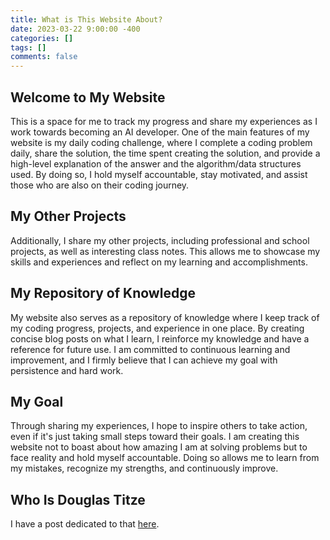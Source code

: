 ```yaml
---
title: What is This Website About?
date: 2023-03-22 9:00:00 -400
categories: []
tags: []
comments: false
---
```


## Welcome to My Website

This is a space for me to track my progress and share my experiences as I work towards becoming an AI developer. 
One of the main features of my website is my daily coding challenge, where I complete a coding problem daily, share the solution, the time spent creating the solution, and provide a high-level explanation of the answer and the algorithm/data structures used.
By doing so, I hold myself accountable, stay motivated, and assist those who are also on their coding journey.  

## My Other Projects

Additionally, I share my other projects, including professional and school projects, as well as interesting class notes. 
This allows me to showcase my skills and experiences and reflect on my learning and accomplishments.  

## My Repository of Knowledge

My website also serves as a repository of knowledge where I keep track of my coding progress, projects, and experience in one place. 
By creating concise blog posts on what I learn, I reinforce my knowledge and have a reference for future use. 
I am committed to continuous learning and improvement, and I firmly believe that I can achieve my goal with persistence and hard work.  

## My Goal

Through sharing my experiences, I hope to inspire others to take action, even if it's just taking small steps toward their goals. 
I am creating this website not to boast about how amazing I am at solving problems but to face reality and hold myself accountable. 
Doing so allows me to learn from my mistakes, recognize my strengths, and continuously improve.  

## Who Is Douglas Titze

I have a post dedicated to that [here](/about-me/).
